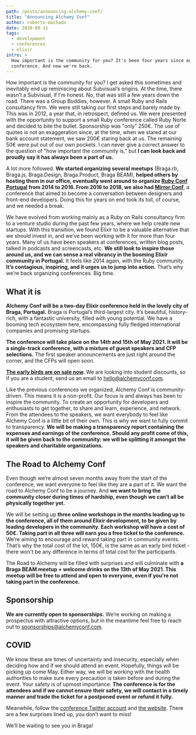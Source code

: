 ```yaml
---
path: /posts/announcing-alchemy-conf/
title: "Announcing Alchemy Conf"
author: roberto-machado
date: 2020-09-11
tags:
  - development
  - conferences
  - elixir
intro: >
  How important is the community for you? It's been four years since our last
  conference. And now we're back.
---
```


How important is the community for you? I get asked this sometimes and
inevitably end up reminiscing about Subvisual’s origins. At the time, there
wasn’t a Subvisual, if I’m honest. No, that was still a few years down the road.
There was a Group Buddies, however. A small Ruby and Rails consultancy firm. We
were still taking our first steps and barely made by. This was in 2012, a year
that, in retrospect, defined us. We were presented with the opportunity to
support a small Ruby conference called Ruby Norte and decided to bite the
bullet. Sponsorship was "only” 250€. The use of quotes is not an exaggeration
since, at the time, when we stared at our bank account statement, we saw 200€
staring back at us. The remaining 50€ were put out of our own pockets. I can
never give a correct answer to the question of "how important the community is,”
but **I can look back and proudly say it has always been a part of us.**

A lot more followed. **We started organizing several meetups** (Braga.rb,
Braga.js, Braga.Design, Braga.Product, Braga BEAM), **helped others by hosting
them in our office, eventually went around to organize [Ruby Conf
Portugal][rubyconf] from 2014 to 2016. From 2016 to 2018, we also had [Mirror
Conf][mirrorconf]**, a conference that aimed to become a conversation between
designers and front-end developers. Doing this for years on end took its toll,
of course, and we needed a break.

We have evolved from working mainly as a Ruby on Rails consultancy firm to a
venture studio during the past few years, where we help create new startups.
With this transition, we found Elixir to be a valuable alternative that we
should invest in, and we’ve been working with it for more than four years. Many of
us have been speakers at conferences, written blog posts, talked in podcasts and
screencasts, etc. **We still look to inspire those around us, and we can sense a
real vibrancy in the booming Elixir community in Portugal.** It feels like 2014
again, with the Ruby community. **It’s contagious, inspiring, and it urges us to
jump into action.** That’s why we’re back organizing conferences. Big time.

## What it is

**Alchemy Conf will be a two-day Elixir conference held in the lovely city of
Braga, Portugal.** Braga is Portugal’s third-largest city. It’s beautiful,
history-rich, with a fantastic university, filled with young potential. We have
a booming tech ecosystem here, encompassing fully fledged international
companies and promising startups.

**The conference will take place on the 14th and 15th of May 2021. It will be a
single-track conference, with a mixture of guest speakers and CFP selections.**
The first speaker announcements are just right around the corner, and the CFPs
will open soon.

**[The early birds are on sale now][tickets].** We are looking into student
discounts, so if you are a student, send us an email to [hello@alchemyconf.com].

Like the previous conferences we organized, Alchemy Conf is community-driven.
This means it is a non-profit. Our focus is and always has been to inspire the
community. To create an opportunity for developers and enthusiasts to get
together, to share and learn, experience, and network. From the attendees to the
speakers, we want everybody to feel like Alchemy Conf is a little bit of their
own. This is why we want to fully commit to transparency. **We will be making a
transparency report containing the expenses and earnings of the conference.
Should any profit come of this, it will be given back to the community: we will
be splitting it amongst the speakers and charitable organizations.**

## The Road to Alchemy Conf

Even though we’re almost seven months away from the start of the conference, we
want everyone to feel like they are a part of it. We want the road to Alchemy
Conf to be a journey. And **we want to bring the community closer during times of
hardship, even though we can’t all be physically together yet.**

We will be setting up **three online workshops in the months leading up to the
conference, all of them around Elixir development, to be given by leading
developers in the community. Each workshop will have a cost of 50€. Taking part
in all three will earn you a free ticket to the conference.** We’re aiming to
encourage and reward taking part in community events. That’s why the total cost
of the lot, 150€, is the same as an early bird ticket - there won't be any
difference in terms of total cost for the participants.

The Road to Alchemy will be filled with surprises and will culminate with **a
Braga BEAM meetup + welcome drinks on the 13th of May 2021. This meetup will be
free to attend and open to everyone, even if you’re not taking part in the
conference.**

## Sponsorship

**We are currently open to sponsorships.** We’re working on making a prospectus with
attractive options, but in the meantime feel free to reach out to
[sponsorships@alchemyconf.com].

## COVID

We know these are times of uncertainty and insecurity, especially when deciding
how and if we should attend an event. Hopefully, things will be picking up come
May. Either way, we will be working with the health authorities to make sure
every precaution is taken before and during the event. Your safety is of upmost
importance. **The conference is for the attendees and if we cannot ensure their
safety, we will contact in a timely manner and trade the ticket for a postponed
event or refund it fully.**

Meanwhile, follow the [conference Twitter account][twitter] and [the
website][website]. There are a few surprises lined up, you don’t want to miss!

We’ll be waiting to see you in Braga!

[twitter]: https://twitter.com/Alchemy__Conf
[website]: https://alchemyconf.com
[hello@alchemyconf.com]: mailto:hello@alchemyconf.com
[sponsorships@alchemyconf.com]: mailto:sponsorships@alchemyconf.com
[tickets]: https://ti.to/subvisual/alchemy-conf-2021
[mirrorconf]: https://subvisual.com/blog/posts/83-announcing-br-mirror-conf/
[rubyconf]: https://subvisual.com/blog/posts/31-brace-yourselves-rubyconf-pt-is-coming/
